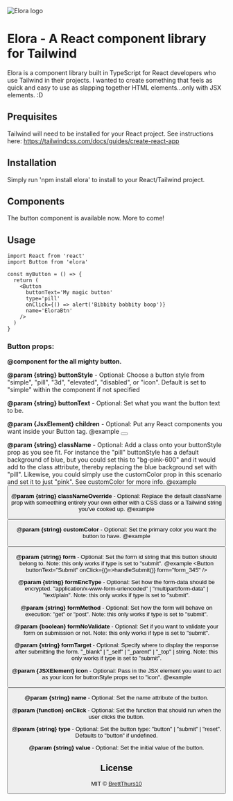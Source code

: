 ![Elora logo](https://i.imgur.com/51YX3oQ.png)

# Elora - A React component library for Tailwind

Elora is a component library built in TypeScript for React developers who use Tailwind in their projects. I wanted to create something that feels as quick and easy to use as slapping together HTML elements...only with JSX elements. :D

## Prequisites

Tailwind will need to be installed for your React project. See instructions here: https://tailwindcss.com/docs/guides/create-react-app

## Installation

Simply run 'npm install elora' to install to your React/Tailwind project.

## Components

The button component is available now. More to come!

## Usage

```tsx
import React from 'react'
import Button from 'elora'

const myButton = () => {
  return (
    <Button
      buttonText='My magic button'
      type='pill'
      onClick={() => alert('Bibbity bobbity boop')}
      name='EloraBtn'
    />
  )
}
```

### Button props:

**@component for the all mighty button.**

**@param {string} buttonStyle** - Optional: Choose a button style from "simple", "pill", "3d", "elevated", "disabled", or "icon". Default is set to "simple" within the component if not specified

**@param {string} buttonText** - Optional: Set what you want the button text to be.

**@param {JsxElement} children** - Optional: Put any React components you want inside your Button tag.
@example
<Button className="styles.coolButton">
<ReallyNiceSVGIcon />
</Button>

**@param {string} className** - Optional: Add a class onto your buttonStyle prop as you see fit. For instance the "pill" buttonStyle has a default background of blue, but you could set this to "bg-pink-600" and it would add to the class attribute, thereby replacing the blue background set with "pill". Likewise, you could simply use the customColor prop in this scenario and set it to just "pink". See customColor for more info.
@example
<Button buttonStyle="pill" className="bg-pink-600" />

**@param {string} classNameOverride** - Optional: Replace the default className prop with someething entirely your own either with a CSS class or a Tailwind string you've cooked up.
@example
<Button type="bordered" classNameOverride={styles.wayBetterBorderedBtn} />

**@param {string} customColor** - Optional: Set the primary color you want the button to have.
@example
<Button buttonText="I prefer green" customColor="green" />

**@param {string} form** - Optional: Set the form id string that this button should belong to. Note: this only works if type is set to "submit".
@example
<Button buttonText="Submit" onClick={()=>handleSubmit()} form="form_345" />

**@param {string} formEncType** - Optional: Set how the form-data should be encrypted. "application/x-www-form-urlencoded" | "multipart/form-data" | "text/plain". Note: this only works if type is set to "submit".

**@param {string} formMethod** - Optional: Set how the form will behave on execution: "get" or "post". Note: this only works if type is set to "submit".

**@param {boolean} formNoValidate** - Optional: Set if you want to validate your form on submission or not. Note: this only works if type is set to "submit".

**@param {string} formTarget** - Optional: Specify where to display the response after submitting the form. "\_blank" | "\_self" | "\_parent" | "\_top" | string. Note: this only works if type is set to "submit".

**@param {JSXElement} icon** - Optional: Pass in the JSX element you want to act as your icon for buttonStyle props set to "icon".
@example
<Button buttonText="Download" buttonStyle="icon" icon={DownloadButtonIcon} />

**@param {string} name** - Optional: Set the name attribute of the button.

**@param {function} onClick** - Optional: Set the function that should run when the user clicks the button.

**@param {string} type** - Optional: Set the button type: "button" | "submit" | "reset". Defaults to "button" if undefined.

**@param {string} value** - Optional: Set the initial value of the button.

## License

MIT © [BrettThurs10](https://github.com/BrettThurs10)

